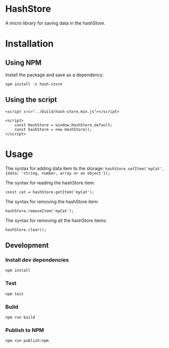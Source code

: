 # HashStore

A micro library for saving data in the hashStore.

# Installation

## Using NPM

Install the package and save as a dependency:

```npm install -s hash-store```

## Using the script

```<script src="../build/hash-store.min.js"></script>```
```
<script>
    const HashStore = window.HashStore.default;
    const hashStore = new HashStore();
</script>
```

# Usage

The syntax for adding data item to the storage:
```hashStore.setItem('myCat', {data: 'string, number, array or an object'});```

The syntax for reading the hashStore item:

```const cat = hashStore.getItem('myCat');```

The syntax for removing the hashStore item:

```hashStore.removeItem('myCat');```

The syntax for removing all the hashStore items:

```hashStore.clear();```

## Development

### Install dev dependencies
```npm install```

### Test
```npm test```

### Build
```npm run build```

### Publish to NPM
```npm run publish:npm```
